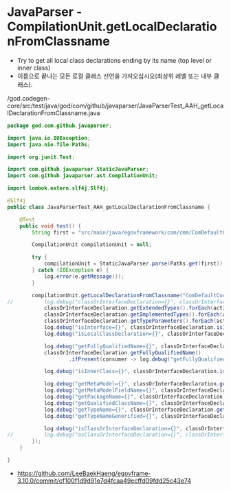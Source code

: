 # JavaParser - CompilationUnit.getLocalDeclarationFromClassname

- Try to get all local class declarations ending by its name (top level or inner class)
- 이름으로 끝나는 모든 로컬 클래스 선언을 가져오십시오(최상위 레벨 또는 내부 클래스).

/god.codegen-core/src/test/java/god/com/github/javaparser/JavaParserTest_AAH_getLocalDeclarationFromClassname.java

```java
package god.com.github.javaparser;

import java.io.IOException;
import java.nio.file.Paths;

import org.junit.Test;

import com.github.javaparser.StaticJavaParser;
import com.github.javaparser.ast.CompilationUnit;

import lombok.extern.slf4j.Slf4j;

@Slf4j
public class JavaParserTest_AAH_getLocalDeclarationFromClassname {

	@Test
	public void test() {
		String first = "src/main/java/egovframework/com/cmm/ComDefaultCodeVO.java";

		CompilationUnit compilationUnit = null;

		try {
			compilationUnit = StaticJavaParser.parse(Paths.get(first));
		} catch (IOException e) {
			log.error(e.getMessage());
		}

		compilationUnit.getLocalDeclarationFromClassname("ComDefaultCodeVO").forEach(classOrInterfaceDeclaration -> {
//			log.debug("classOrInterfaceDeclaration={}", classOrInterfaceDeclaration);
			classOrInterfaceDeclaration.getExtendedTypes().forEach(action -> log.debug("action={}", action));
			classOrInterfaceDeclaration.getImplementedTypes().forEach(action -> log.debug("action={}", action));
			classOrInterfaceDeclaration.getTypeParameters().forEach(action -> log.debug("action={}", action));
			log.debug("isInterface={}", classOrInterfaceDeclaration.isInterface());
			log.debug("isLocalClassDeclaration={}", classOrInterfaceDeclaration.isLocalClassDeclaration());

			log.debug("getFullyQualifiedName={}", classOrInterfaceDeclaration.getFullyQualifiedName());
			classOrInterfaceDeclaration.getFullyQualifiedName()
					.ifPresent(consumer -> log.debug("getFullyQualifiedName={}", consumer));

			log.debug("isInnerClass={}", classOrInterfaceDeclaration.isInnerClass());

			log.debug("getMetaModel={}", classOrInterfaceDeclaration.getMetaModel());
			log.debug("getMetaModelFieldName={}", classOrInterfaceDeclaration.getMetaModel().getMetaModelFieldName());
			log.debug("getPackageName={}", classOrInterfaceDeclaration.getMetaModel().getPackageName());
			log.debug("getQualifiedClassName={}", classOrInterfaceDeclaration.getMetaModel().getQualifiedClassName());
			log.debug("getTypeName={}", classOrInterfaceDeclaration.getMetaModel().getTypeName());
			log.debug("getTypeNameGenerified={}", classOrInterfaceDeclaration.getMetaModel().getTypeNameGenerified());

			log.debug("isClassOrInterfaceDeclaration={}", classOrInterfaceDeclaration.isClassOrInterfaceDeclaration());
//			log.debug("asClassOrInterfaceDeclaration={}", classOrInterfaceDeclaration.asClassOrInterfaceDeclaration());
		});
	}

}
```

- https://github.com/LeeBaekHaeng/egovframe-3.10.0/commit/cf100f1d9d91e7d4fcaa49ecffd09fdd25c43e74
